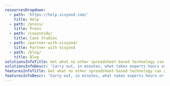 ```yaml
---
resourcesDropdown:
  - path: 'https://help.visyond.com/'
    title: Help
  - path: /press/
    title: Press
  - path: /casestudy/
    title: Case Studies
  - path: /partner-with-visyond/
    title: Partner with Visyond
  - path: /blog/
    title: Blog
solutionsInfoTitle: Get what no other spreadsheet-based technology can give you
solutionsInfoDescr: 'Carry out, in minutes, what takes experts hours or days to do.'
featuresInfoTitle: Get what no other spreadsheet-based technology can give you
featuresInfoDescr: 'Carry out, in minutes, what takes experts hours or days to do.'
---
```


